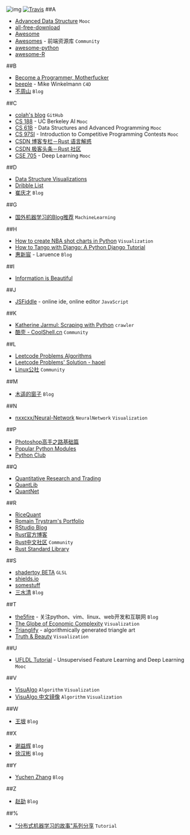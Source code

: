 ![img](https://cloud.githubusercontent.com/assets/9131176/10849882/d58b2894-7f5d-11e5-8d07-0a1ee2f2d323.png)
[![Travis](https://img.shields.io/travis/rust-lang/rust.svg)](https://github.com/wuzhiyi/marklist/blob/master/README.md)
##A
* [Advanced Data Structure](https://courses.csail.mit.edu/6.851/spring14/) `Mooc`</br>
* [all-free-download](http://all-free-download.com)</br>
* [Awesome](https://github.com/sindresorhus/awesome)</br>
* [Awesomes](http://awesomes.cn/) - 前端资源库 `Community`</br>
* [awesome-python](https://github.com/vinta/awesome-python)</br>
* [awesome-R](https://github.com/qinwf/awesome-R#graphic-displays)</br>

##B
* [Become a Programmer, Motherfucker](http://programming-motherfucker.com/become.html)</br>
* [beeple](http://www.beeple-crap.com/index.php) - Mike Winkelmann `C4D`</br>
* [不周山](http://www.wentrue.net/blog/) `Blog` </br>

##C
* [colah's blog](http://colah.github.io/) `GitHub`</br>
* [CS 188](http://ai.berkeley.edu/project_overview.html) - UC Berkeley AI `Mooc`</br>
* [CS 61B](http://www-inst.eecs.berkeley.edu/~cs61b/fa15/) - Data Structures and Advanced Programming `Mooc`</br>
* [CS 97SI](http://web.stanford.edu/class/cs97si/) - Introduction to Competitive Programming Contests `Mooc`</br>
* [CSDN 博客专栏－Rust 语言解惑](https://blog.csdn.net/column/details/rust.html?page=1)</br>
* [CSDN 极客头条－Rust 社区](https://geek.csdn.net/forum/8)</br>
* [CSE 705](http://www.cse.buffalo.edu/~hungngo/classes/2015/705/) - Deep Learning `Mooc`</br>

##D
* [Data Structure Visualizations](https://www.cs.usfca.edu/~galles/visualization/Algorithms.html)</br>
* [Dribble List](https://dribbble.com/ShekXiang/following)</br>
* [崔庆才](http://cuiqingcai.com/) `Blog`</br>

##G
* [国外机器学习的Blog推荐](http://suanfazu.com/t/guo-wai-ji-qi-xue-xi-de-blogtui-jian/26) `MachineLearning`</br>

##H
* [How to create NBA shot charts in Python](http://savvastjortjoglou.com/nba-shot-sharts.html) `Visualization`</br>
* [How to Tango with Django: A Python Django Tutorial](http://www.tangowithdjango.com/)</br>
* [惠新宸](http://www.laruence.com/) - Laruence `Blog`</br>

##I
* [Information is Beautiful](http://www.informationisbeautiful.net/)</br>

##J
* [JSFiddle](http://jsfiddle.net/) - online ide, online editor `JavaScript`</br>

##K
* [Katherine Jarmul: Scraping with Python](https://www.youtube.com/watch?t=2042&v=p1iX0uxM1w8) `crawler`</br>
* [酷壳 - CoolShell.cn](http://coolshell.cn/) `Community`</br>

##L
* [Leetcode Problems Algorithms](https://leetcode.com/problemset/algorithms/)</br>
* [Leetcode Problems' Solution - haoel](https://github.com/haoel/leetcode)</br>
* [Linux公社](https://www.linuxidc.com) `Community`</br>

##M
* [木遥的窗子](http://blog.farmostwood.net/) `Blog`</br>

##N
* [nxxcxx/Neural-Network](http://nxxcxx.github.io/Neural-Network/) `NeuralNetwork` `Visualization`</br>

##P
* [Photoshop高手之路基础篇](http://study.163.com/course/introduction/203001.htm#/courseDetail)</br>
* [Popular Python Modules](http://www.programcreek.com/python/index/module/list)</br>
* [Python Club](http://www.pythonclub.org/start)</br>

##Q
* [Quantitative Research and Trading](http://jonathankinlay.com/)</br>
* [QuantLib](https://github.com/lballabio/quantlib)</br>
* [QuantNet](https://www.quantnet.com/)</br>

##R
* [RiceQuant](https://www.ricequant.com/)</br>
* [Romain Trystram's Portfolio](http://laylow.prosite.com/)</br>
* [RStudio Blog ](http://blog.rstudio.org/)</br>
* [Rust官方博客](http://blog.rust-lang.org/)</br>
* [Rust中文社区](https://www.rust.cc) `Community`</br>
* [Rust Standard Library](https://doc.rust-lang.org/std/)</br>

##S
* [shadertoy BETA](https://www.shadertoy.com/) `GLSL`</br>
* [shields.io](http://shields.io/)</br>
* [somestuff](http://somestuff.ru/)</br>
* [三水清](http://js8.in/) `Blog`</br>

##T
* [the5fire](http://www.the5fire.com/) - 关注python、vim、linux、web开发和互联网 `Blog`</br>
* [The Globe of Economic Complexity](http://globe.cid.harvard.edu/?mode=gridSphere&id=null) `Visualization`</br>
* [Trianglify](http://qrohlf.com/trianglify/#gettingstarted) - algorithmically generated triangle art</br>
* [Truth & Beauty](http://truth-and-beauty.net/) `Visualization`</br>

##U
* [UFLDL Tutorial](http://ufldl.stanford.edu/tutorial/) - Unsupervised Feature Learning and Deep Learning `Mooc`</br>

##V
* [VisuAlgo](http://visualgo.net/) `Algorithm` `Visualization`</br>
* [VisuAlgo 中文镜像](http://zh.visualgo.net/) `Algorithm` `Visualization`</br>

##W
* [王垠](http://www.yinwang.org/) `Blog`</br>

##X
* [谢益辉](http://yihui.name/cn/) `Blog`</br>
* [徐汉彬](http://hansionxu.blog.163.com/) `Blog`</br>

##Y
* [Yuchen Zhang](http://www.cs.berkeley.edu/~yuczhang/) `Blog`</br>

##Z
* [赵劼](http://blog.zhaojie.me/) `Blog`</br>

##%
* ["分布式机器学习的故事"系列分享](http://cxwangyi.github.io/notes/2014-01-20-distributed-machine-learning.html) `Tutorial`</br>
